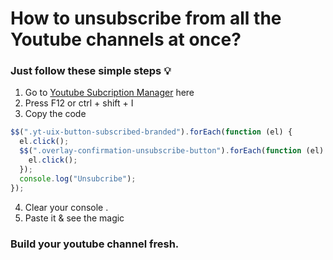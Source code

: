 # How to unsubscribe from all the Youtube channels at once?
### Just follow these simple steps 💡

 1. Go to [Youtube Subcription Manager](https://www.youtube.com/subscription_manager) here
 2. Press F12 or ctrl + shift + I
 3. Copy the code
```javascript
$$(".yt-uix-button-subscribed-branded").forEach(function (el) {
  el.click();
  $$(".overlay-confirmation-unsubscribe-button").forEach(function (el) {
    el.click();
  });
  console.log("Unsubcribe");
});

````
 4. Clear your console .
 5. Paste it & see the magic


### Build your youtube channel fresh.
